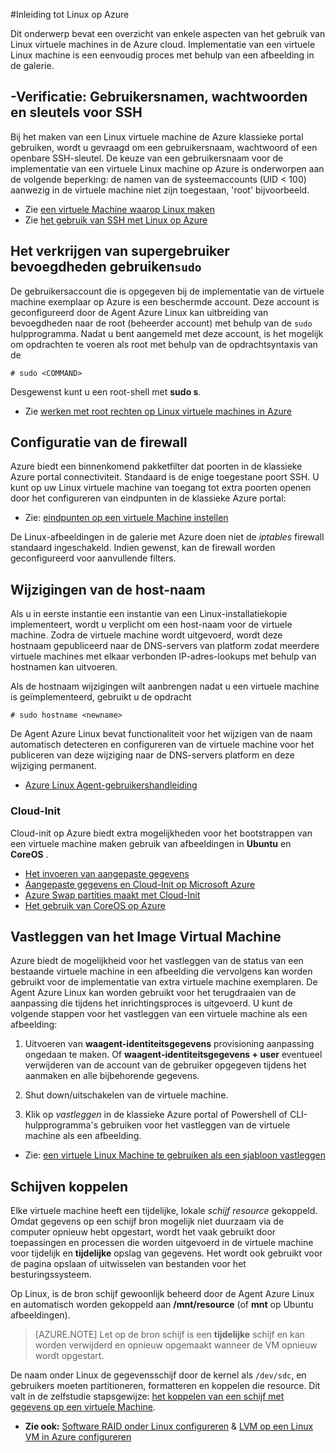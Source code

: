 <properties
    pageTitle="Inleiding tot Linux in Azure | Microsoft Azure"
    description="Informatie over het gebruik van Linux virtuele machines op Azure."
    services="virtual-machines-linux"
    documentationCenter="python"
    authors="szarkos"
    manager="timlt"
    editor=""
    tags="azure-resource-manager,azure-service-management"/>

<tags
    ms.service="virtual-machines-linux"
    ms.workload="infrastructure-services"
    ms.tgt_pltfrm="vm-linux"
    ms.devlang="na"
    ms.topic="article"
    ms.date="08/24/2016"
    ms.author="szark"/>

#<a name="introduction-to-linux-on-azure"></a>Inleiding tot Linux op Azure

Dit onderwerp bevat een overzicht van enkele aspecten van het gebruik van Linux virtuele machines in de Azure cloud. Implementatie van een virtuele Linux machine is een eenvoudig proces met behulp van een afbeelding in de galerie.


## <a name="authentication-usernames-passwords-and-ssh-keys"></a>-Verificatie: Gebruikersnamen, wachtwoorden en sleutels voor SSH

Bij het maken van een Linux virtuele machine de Azure klassieke portal gebruiken, wordt u gevraagd om een gebruikersnaam, wachtwoord of een openbare SSH-sleutel. De keuze van een gebruikersnaam voor de implementatie van een virtuele Linux machine op Azure is onderworpen aan de volgende beperking: de namen van de systeemaccounts (UID < 100) aanwezig in de virtuele machine niet zijn toegestaan, 'root' bijvoorbeeld.


 - Zie [een virtuele Machine waarop Linux maken](virtual-machines-linux-quick-create-cli.md)
 - Zie [het gebruik van SSH met Linux op Azure](virtual-machines-linux-mac-create-ssh-keys.md)


## <a name="obtaining-superuser-privileges-using-sudo"></a>Het verkrijgen van supergebruiker bevoegdheden gebruiken`sudo`

De gebruikersaccount die is opgegeven bij de implementatie van de virtuele machine exemplaar op Azure is een beschermde account. Deze account is geconfigureerd door de Agent Azure Linux kan uitbreiding van bevoegdheden naar de root (beheerder account) met behulp van de `sudo` hulpprogramma. Nadat u bent aangemeld met deze account, is het mogelijk om opdrachten te voeren als root met behulp van de opdrachtsyntaxis van de

    # sudo <COMMAND>

Desgewenst kunt u een root-shell met **sudo s**.

- Zie [werken met root rechten op Linux virtuele machines in Azure](virtual-machines-linux-use-root-privileges.md)


## <a name="firewall-configuration"></a>Configuratie van de firewall

Azure biedt een binnenkomend pakketfilter dat poorten in de klassieke Azure portal connectiviteit. Standaard is de enige toegestane poort SSH. U kunt op uw Linux virtuele machine van toegang tot extra poorten openen door het configureren van eindpunten in de klassieke Azure portal:

 - Zie: [eindpunten op een virtuele Machine instellen](virtual-machines-windows-classic-setup-endpoints.md)

De Linux-afbeeldingen in de galerie met Azure doen niet de *iptables* firewall standaard ingeschakeld. Indien gewenst, kan de firewall worden geconfigureerd voor aanvullende filters.


## <a name="hostname-changes"></a>Wijzigingen van de host-naam

Als u in eerste instantie een instantie van een Linux-installatiekopie implementeert, wordt u verplicht om een host-naam voor de virtuele machine. Zodra de virtuele machine wordt uitgevoerd, wordt deze hostnaam gepubliceerd naar de DNS-servers van platform zodat meerdere virtuele machines met elkaar verbonden IP-adres-lookups met behulp van hostnamen kan uitvoeren.

Als de hostnaam wijzigingen wilt aanbrengen nadat u een virtuele machine is geïmplementeerd, gebruikt u de opdracht

    # sudo hostname <newname>

De Agent Azure Linux bevat functionaliteit voor het wijzigen van de naam automatisch detecteren en configureren van de virtuele machine voor het publiceren van deze wijziging naar de DNS-servers platform en deze wijziging permanent.

 - [Azure Linux Agent-gebruikershandleiding](virtual-machines-linux-agent-user-guide.md)

### <a name="cloud-init"></a>Cloud-Init
Cloud-init op Azure biedt extra mogelijkheden voor het bootstrappen van een virtuele machine maken gebruik van afbeeldingen in **Ubuntu** en **CoreOS** .

 - [Het invoeren van aangepaste gegevens](virtual-machines-windows-classic-inject-custom-data.md)
 - [Aangepaste gegevens en Cloud-Init op Microsoft Azure](https://azure.microsoft.com/blog/2014/04/21/custom-data-and-cloud-init-on-windows-azure/)
 - [Azure Swap partities maakt met Cloud-Init](https://wiki.ubuntu.com/AzureSwapPartitions)
 - [Het gebruik van CoreOS op Azure](https://coreos.com/os/docs/latest/booting-on-azure.html)


## <a name="virtual-machine-image-capture"></a>Vastleggen van het Image Virtual Machine

Azure biedt de mogelijkheid voor het vastleggen van de status van een bestaande virtuele machine in een afbeelding die vervolgens kan worden gebruikt voor de implementatie van extra virtuele machine exemplaren. De Agent Azure Linux kan worden gebruikt voor het terugdraaien van de aanpassing die tijdens het inrichtingsproces is uitgevoerd. U kunt de volgende stappen voor het vastleggen van een virtuele machine als een afbeelding:

1. Uitvoeren van **waagent-identiteitsgegevens** provisioning aanpassing ongedaan te maken. Of **waagent-identiteitsgegevens + user** eventueel verwijderen van de account van de gebruiker opgegeven tijdens het aanmaken en alle bijbehorende gegevens.

2. Shut down/uitschakelen van de virtuele machine.

3. Klik op *vastleggen* in de klassieke Azure portal of Powershell of CLI-hulpprogramma's gebruiken voor het vastleggen van de virtuele machine als een afbeelding.

 - Zie: [een virtuele Linux Machine te gebruiken als een sjabloon vastleggen](virtual-machines-linux-classic-capture-image.md)


## <a name="attaching-disks"></a>Schijven koppelen

Elke virtuele machine heeft een tijdelijke, lokale *schijf resource* gekoppeld. Omdat gegevens op een schijf bron mogelijk niet duurzaam via de computer opnieuw hebt opgestart, wordt het vaak gebruikt door toepassingen en processen die worden uitgevoerd in de virtuele machine voor tijdelijk en **tijdelijke** opslag van gegevens. Het wordt ook gebruikt voor de pagina opslaan of uitwisselen van bestanden voor het besturingssysteem.

Op Linux, is de bron schijf gewoonlijk beheerd door de Agent Azure Linux en automatisch worden gekoppeld aan **/mnt/resource** (of **mnt** op Ubuntu afbeeldingen).


>[AZURE.NOTE] Let op de bron schijf is een **tijdelijke** schijf en kan worden verwijderd en opnieuw opgemaakt wanneer de VM opnieuw wordt opgestart.

De naam onder Linux de gegevensschijf door de kernel als `/dev/sdc`, en gebruikers moeten partitioneren, formatteren en koppelen die resource. Dit valt in de zelfstudie stapsgewijze: [het koppelen van een schijf met gegevens op een virtuele Machine](virtual-machines-linux-classic-attach-disk.md).

 - **Zie ook:** [Software RAID onder Linux configureren](virtual-machines-linux-configure-raid.md)  &  [LVM op een Linux VM in Azure configureren](virtual-machines-linux-configure-lvm.md)

